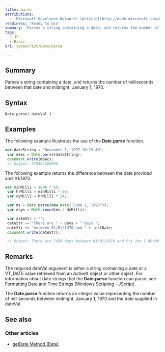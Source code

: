 ```yaml
---
title: parse
attributions:
  - 'Microsoft Developer Network: [Article](http://msdn.microsoft.com/en-us/library/ie/k4w173wk(v=vs.94).aspx)'
readiness: 'Ready to Use'
summary: 'Parses a string containing a date, and returns the number of milliseconds between that date and midnight, January 1, 1970.'
tags:
  - JS
  - Basic
uri: javascript/Date/parse

---
```

## Summary

Parses a string containing a date, and returns the number of milliseconds between that date and midnight, January 1, 1970.

## Syntax

    Date.parse( dateVal )

## Examples

The following example illustrates the use of the **Date.parse** function.

``` js
var dateString = "November 1, 1997 10:15 AM";
 var mSec = Date.parse(dateString);
 document.write(mSec);
 // Output: 878404500000
```

The following example returns the difference between the date provided and 1/1/1970.

``` js
var minMilli = 1000 * 60;
 var hrMilli = minMilli * 60;
 var dyMilli = hrMilli * 24;

 var ms = Date.parse(new Date("June 1, 1990"));
 var days = Math.round(ms / dyMilli);

 var dateStr = "";
 dateStr += "There are " + days + " days ";
 dateStr += "between 01/01/1970 and " + testDate;
 document.write(dateStr);

 // Output: There are 7456 days between 01/01/1970 and Fri Jun 1 00:00:00 PDT 1990
```

## Remarks

The required dateVal argument is either a string containing a date or a VT\_DATE value retrieved from an ActiveX object or other object. For information about date strings that the **Date.parse** function can parse. see Formatting Date and Time Strings (Windows Scripting - JScript).

The **Date.parse** function returns an integer value representing the number of milliseconds between midnight, January 1, 1970 and the date supplied in dateVal.

## See also

### Other articles

-   [getDate Method (Date)](/javascript/Date/getDate)

